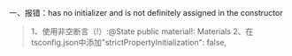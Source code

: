 一、报错：has no initializer and is not definitely assigned in the constructor
>1、使用非空断言（!）:@State public material!: Materials 
>2、在tsconfig.json中添加"strictPropertyInitialization": false,
